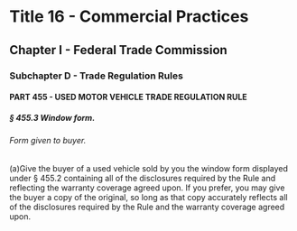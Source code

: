 
# Title 16 - Commercial Practices
## Chapter I - Federal Trade Commission
### Subchapter D - Trade Regulation Rules
#### PART 455 - USED MOTOR VEHICLE TRADE REGULATION RULE
##### § 455.3 Window form.
###### Form given to buyer.

(a)Give the buyer of a used vehicle sold by you the window form displayed under § 455.2 containing all of the disclosures required by the Rule and reflecting the warranty coverage agreed upon. If you prefer, you may give the buyer a copy of the original, so long as that copy accurately reflects all of the disclosures required by the Rule and the warranty coverage agreed upon.
